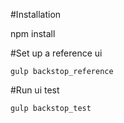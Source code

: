 #Installation

npm install

#Set up a reference ui

``
gulp backstop_reference
``

#Run ui test

``
gulp backstop_test
``